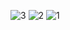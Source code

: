 ![3](https://user-images.githubusercontent.com/24243687/128969919-236c9db5-42a6-49c2-b9d9-81bab62bc829.PNG)
![2](https://user-images.githubusercontent.com/24243687/128969924-a1ba3b34-5be8-4820-9b78-969ed9238235.PNG)
![1](https://user-images.githubusercontent.com/24243687/128969946-90f9a2c6-9b8e-43e1-8f33-f5c4cdeee950.PNG)
